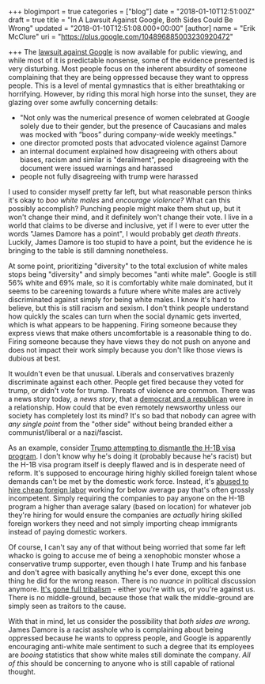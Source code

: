 +++
blogimport = true
categories = ["blog"]
date = "2018-01-10T12:51:00Z"
draft = true
title = "In A Lawsuit Against Google, Both Sides Could Be Wrong"
updated = "2018-01-10T12:51:08.000+00:00"
[author]
name = "Erik McClure"
uri = "https://plus.google.com/104896885003230920472"

+++
The [lawsuit against Google](https://www.scribd.com/document/368689407/Damore-vs-Google-Class-Action-Lawsuit#fullscreen&from_embed) is now available for public viewing, and while most of it is predictable nonsense, some of the evidence presented is very disturbing. Most people focus on the inherent absurdity of someone complaining that they are being oppressed because they want to oppress people. This is a level of mental gymnastics that is either breathtaking or horrifying. However, by riding this moral high horse into the sunset, they are glazing over some awfully concerning details:

 * "Not only was the numerical presence of women celebrated at Google solely due to their gender, but the presence of Caucasians and males was mocked with “boos” during company-wide weekly meetings."
 * one director promoted posts that advocated violence against Damore
 * an internal document explained how disagreeing with others about biases, racism and similar is "derailment", people disagreeing with the document were issued warnings and harassed
 * people not fully disagreeing with trump were harassed
 
I used to consider myself pretty far left, but what reasonable person thinks it's okay to *boo white males* and *encourage violence?* What can this possibly accomplish? Punching people might make them shut up, but it won't change their mind, and it definitely won't change their vote. I live in a world that claims to be diverse and inclusive, yet if I were to ever utter the words "James Damore has a point", I would probably get *death threats*. Luckily, James Damore is too stupid to have a point, but the evidence he is bringing to the table is still damning nonetheless. 

At some point, prioritizing "diversity" to the total exclusion of white males stops being "diversity" and simply becomes "anti white male". Google is still 56% white and 69% male, so it is comfortably white male dominated, but it seems to be careening towards a future where white males are actively discriminated against simply for being white males. I know it's hard to believe, but this is still racism and sexism. I don't think people understand how quickly the scales can turn when the social dynamic gets inverted, which is what appears to be happening. Firing someone because they express views that make others uncomfortable is a reasonable thing to do. Firing someone because they have views they do not push on anyone and does not impact their work simply because you don't like those views is dubious at best. 

It wouldn't even be that unusual. Liberals and conservatives brazenly discriminate against each other. People get fired because they voted for trump, or didn't vote for trump. Threats of violence are common. There was a news story today, a *news story*, that a [democrat and a republican](https://nypost.com/2018/01/09/democrat-republican-admit-their-bipartisan-love-affair/) were in a relationship. How could that be even remotely newsworthy unless our society has completely lost its mind? It's so bad that nobody can agree with *any single point* from the "other side" without being branded either a communist/liberal or a nazi/fascist. 

As an example, consider [Trump attempting to dismantle the H-1B visa program](https://economictimes.indiatimes.com/nri/visa-and-immigration/donald-trump-may-hold-back-plan-to-deport-thousands-of-h-1b-visa-holders/articleshow/62425288.cms). I don't know why he's doing it (probably because he's racist) but the H-1B visa program itself is deeply flawed and is in desperate need of reform. It's supposed to encourage hiring highly skilled foreign talent whose demands can't be met by the domestic work force. Instead, it's [abused to hire cheap foreign labor](https://en.wikipedia.org/wiki/H-1B_visa#Criticisms_of_the_program) working for below average pay that's often grossly incompetent. Simply requiring the companies to pay anyone on the H-1B program a higher than average salary (based on location) for whatever job they're hiring for would ensure the companies are *actually* hiring skilled foreign workers they need and not simply importing cheap immigrants instead of paying domestic workers. 

Of course, I can't say any of that without being worried that some far left whacko is going to accuse me of being a xenophobic monster whose a conservative trump supporter, even though I hate Trump and his fanbase and don't agree with basically anything he's ever done, except this one thing he did for the wrong reason. There is no *nuance* in political discussion anymore. [It's gone full tribalism](http://www.markshuttleworth.com/archives/439) - either you're with us, or you're against us. There is no middle-ground, because those that walk the middle-ground are simply seen as traitors to the cause. 

With that in mind, let us consider the possibility that *both sides are wrong*. James Damore is a racist asshole who is complaining about being oppressed because he wants to oppress people, and Google is apparently encouraging anti-white male sentiment to such a degree that its employees are *booing* statistics that show white males still dominate the company. *All of this* should be concerning to anyone who is still capable of rational thought.
